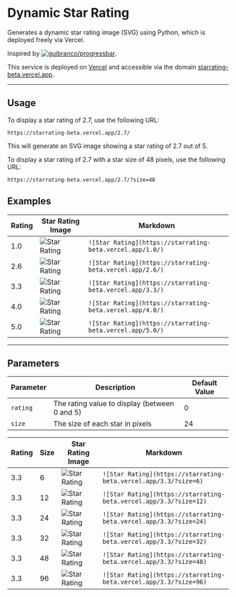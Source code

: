 # Dynamic Star Rating

Generates a dynamic star rating image (SVG) using Python, which is deployed freely via Vercel.

Inspired by [![guibranco/progressbar](https://img.shields.io/badge/guibranco%2Fprogressbar-black?style=flat&logo=github)](https://github.com/guibranco/progressbar).

This service is deployed on [Vercel](https://vercel.com) and accessible via the domain [starrating-beta.vercel.app](https://starrating-beta.vercel.app).

---

## Usage

To display a star rating of 2.7, use the following URL:

`https://starrating-beta.vercel.app/2.7/`

This will generate an SVG image showing a star rating of 2.7 out of 5.

To display a star rating of 2.7 with a star size of 48 pixels, use the following URL:

`https://starrating-beta.vercel.app/2.7/?size=48`

## Examples

| Rating | Star Rating Image                                       | Markdown                                                  |
| ------ | ------------------------------------------------------- | --------------------------------------------------------- |
| 1.0    | ![Star Rating](https://starrating-beta.vercel.app/1.0/) | `![Star Rating](https://starrating-beta.vercel.app/1.0/)` |
| 2.6    | ![Star Rating](https://starrating-beta.vercel.app/2.6/) | `![Star Rating](https://starrating-beta.vercel.app/2.6/)` |
| 3.3    | ![Star Rating](https://starrating-beta.vercel.app/3.3/) | `![Star Rating](https://starrating-beta.vercel.app/3.3/)` |
| 4.0    | ![Star Rating](https://starrating-beta.vercel.app/4.0/) | `![Star Rating](https://starrating-beta.vercel.app/4.0/)` |
| 5.0    | ![Star Rating](https://starrating-beta.vercel.app/5.0/) | `![Star Rating](https://starrating-beta.vercel.app/5.0/)` |

---

## Parameters

| Parameter | Description                                   | Default Value |
| --------- | --------------------------------------------- | ------------- |
| `rating`  | The rating value to display (between 0 and 5) | 0             |
| `size`    | The size of each star in pixels               | 24            |

| Rating | Size | Star Rating Image                                               | Markdown                                                          |
| ------ | ---- | --------------------------------------------------------------- | ----------------------------------------------------------------- |
| 3.3    | 6    | ![Star Rating](https://starrating-beta.vercel.app/3.3/?size=6)  | `![Star Rating](https://starrating-beta.vercel.app/3.3/?size=6)`  |
| 3.3    | 12   | ![Star Rating](https://starrating-beta.vercel.app/3.3/?size=12) | `![Star Rating](https://starrating-beta.vercel.app/3.3/?size=12)` |
| 3.3    | 24   | ![Star Rating](https://starrating-beta.vercel.app/3.3/?size=24) | `![Star Rating](https://starrating-beta.vercel.app/3.3/?size=24)` |
| 3.3    | 32   | ![Star Rating](https://starrating-beta.vercel.app/3.3/?size=32) | `![Star Rating](https://starrating-beta.vercel.app/3.3/?size=32)` |
| 3.3    | 48   | ![Star Rating](https://starrating-beta.vercel.app/3.3/?size=48) | `![Star Rating](https://starrating-beta.vercel.app/3.3/?size=48)` |
| 3.3    | 96   | ![Star Rating](https://starrating-beta.vercel.app/3.3/?size=96) | `![Star Rating](https://starrating-beta.vercel.app/3.3/?size=96)` |
